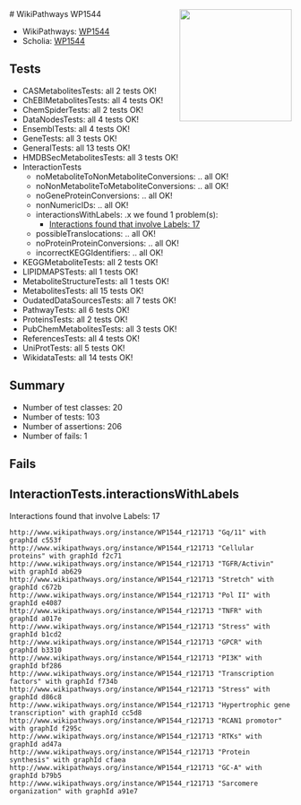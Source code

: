 <img style="float: right; width: 200px" src="https://upload.wikimedia.org/wikipedia/commons/thumb/8/83/Wplogo_with_text_500.png/640px-Wplogo_with_text_500.png" />
# WikiPathways WP1544

* WikiPathways: [WP1544](https://new.wikipathways.org/pathways/WP1544)
* Scholia: [WP1544](https://scholia.toolforge.org/wikipathways/WP1544)
## Tests
* CASMetabolitesTests: all 2 tests OK!
* ChEBIMetabolitesTests: all 4 tests OK!
* ChemSpiderTests: all 2 tests OK!
* DataNodesTests: all 4 tests OK!
* EnsemblTests: all 4 tests OK!
* GeneTests: all 3 tests OK!
* GeneralTests: all 13 tests OK!
* HMDBSecMetabolitesTests: all 3 tests OK!
* InteractionTests
    * noMetaboliteToNonMetaboliteConversions: .. all OK!
    * noNonMetaboliteToMetaboliteConversions: .. all OK!
    * noGeneProteinConversions: .. all OK!
    * nonNumericIDs: .. all OK!
    * interactionsWithLabels: .x we found 1 problem(s):
        * [Interactions found that involve Labels: 17](#fe97a8bf)
    * possibleTranslocations: .. all OK!
    * noProteinProteinConversions: .. all OK!
    * incorrectKEGGIdentifiers: .. all OK!
* KEGGMetaboliteTests: all 2 tests OK!
* LIPIDMAPSTests: all 1 tests OK!
* MetaboliteStructureTests: all 1 tests OK!
* MetabolitesTests: all 15 tests OK!
* OudatedDataSourcesTests: all 7 tests OK!
* PathwayTests: all 6 tests OK!
* ProteinsTests: all 2 tests OK!
* PubChemMetabolitesTests: all 3 tests OK!
* ReferencesTests: all 4 tests OK!
* UniProtTests: all 5 tests OK!
* WikidataTests: all 14 tests OK!


## Summary

* Number of test classes: 20
* Number of tests: 103
* Number of assertions: 206
* Number of fails: 1

## Fails

<a name="fe97a8bf" />

## InteractionTests.interactionsWithLabels

Interactions found that involve Labels: 17
```
http://www.wikipathways.org/instance/WP1544_r121713 "Gq/11" with graphId c553f
http://www.wikipathways.org/instance/WP1544_r121713 "Cellular proteins" with graphId f2c71
http://www.wikipathways.org/instance/WP1544_r121713 "TGFR/Activin" with graphId ab629
http://www.wikipathways.org/instance/WP1544_r121713 "Stretch" with graphId c672b
http://www.wikipathways.org/instance/WP1544_r121713 "Pol II" with graphId e4087
http://www.wikipathways.org/instance/WP1544_r121713 "TNFR" with graphId a017e
http://www.wikipathways.org/instance/WP1544_r121713 "Stress" with graphId b1cd2
http://www.wikipathways.org/instance/WP1544_r121713 "GPCR" with graphId b3310
http://www.wikipathways.org/instance/WP1544_r121713 "PI3K" with graphId bf286
http://www.wikipathways.org/instance/WP1544_r121713 "Transcription factors" with graphId f734b
http://www.wikipathways.org/instance/WP1544_r121713 "Stress" with graphId d86c8
http://www.wikipathways.org/instance/WP1544_r121713 "Hypertrophic gene transcription" with graphId cc5d8
http://www.wikipathways.org/instance/WP1544_r121713 "RCAN1 promotor" with graphId f295c
http://www.wikipathways.org/instance/WP1544_r121713 "RTKs" with graphId ad47a
http://www.wikipathways.org/instance/WP1544_r121713 "Protein synthesis" with graphId cfaea
http://www.wikipathways.org/instance/WP1544_r121713 "GC-A" with graphId b79b5
http://www.wikipathways.org/instance/WP1544_r121713 "Sarcomere organization" with graphId a91e7
```

